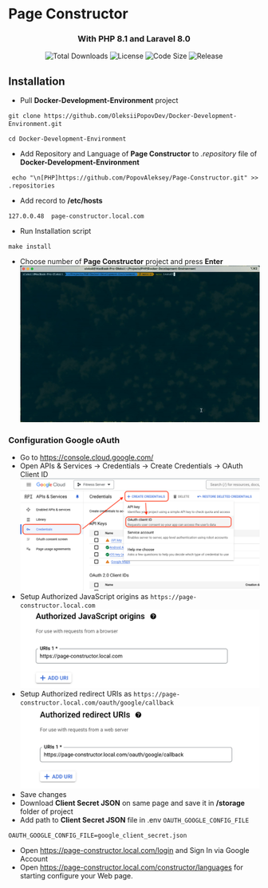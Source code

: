 # Page Constructor

<h3 align="center">With PHP 8.1 and Laravel 8.0</h3>

<p align="center">
<img src="https://img.shields.io/github/downloads/PopovAleksey/Page-Constructor/total" alt="Total Downloads">
<img src="https://img.shields.io/github/license/PopovAleksey/Page-Constructor" alt="License">
<img src="https://img.shields.io/github/languages/code-size/PopovAleksey/Page-Constructor" alt="Code Size">
<img src="https://img.shields.io/github/v/release/PopovAleksey/Page-Constructor" alt="Release">
</p>

## Installation
 * Pull **Docker-Development-Environment** project
```shell
git clone https://github.com/OleksiiPopovDev/Docker-Development-Environment.git
```
```shell
cd Docker-Development-Environment
```
 * Add Repository and Language of **Page Constructor** to _.repository_ file of **Docker-Development-Environment**
```shell
 echo "\n[PHP]https://github.com/PopovAleksey/Page-Constructor.git" >> .repositories
```
 * Add record to **/etc/hosts**
```
127.0.0.48	page-constructor.local.com
```
 * Run Installation script
```shell
make install
```
 * Choose number of **Page Constructor** project and press **Enter**
![installationExample.gif](doc/installationExample.gif)
### Configuration Google oAuth
 * Go to https://console.cloud.google.com/
 * Open APIs & Services -> Credentials -> Create Credentials -> OAuth Client ID
![GoogleAuthCredentials.png](doc/GoogleAuthCredentials.png)
 * Setup Authorized JavaScript origins as ```https://page-constructor.local.com```
![GoogleAuthSetupURi.png](doc/GoogleAuthSetupURi.png)
 * Setup Authorized redirect URIs as ```https://page-constructor.local.com/oauth/google/callback```
![GoogleAuthCallback.png](doc/GoogleAuthCallback.png)
 * Save changes
 * Download **Client Secret JSON** on same page and save it in **/storage** folder of project
 * Add path to **Client Secret JSON** file in .env ```OAUTH_GOOGLE_CONFIG_FILE```
```dotenv
OAUTH_GOOGLE_CONFIG_FILE=google_client_secret.json
```
 * Open https://page-constructor.local.com/login and Sign In via Google Account
 * Open https://page-constructor.local.com/constructor/languages for starting configure your Web page.
